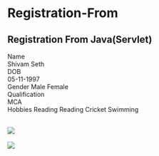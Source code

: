 # Registration-From
## Registration From Java(Servlet)

Name	<br>
Shivam Seth <br>
DOB	<br>
05-11-1997<br>
Gender	Male Female<br>
Qualification	<br>
MCA<br>
Hobbies	Reading Reading Cricket Swimming<br>

<br>
<img src="Image/secure1.jpg">
<br>


<br>
<img src="Image/secure2.jpg">
<br>

